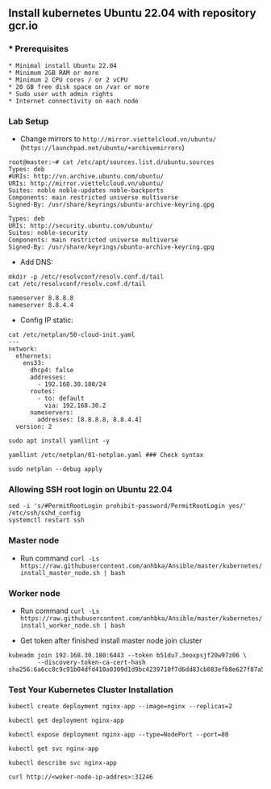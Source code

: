 ## Install kubernetes Ubuntu 22.04 with repository gcr.io

### * Prerequisites
```
* Minimal install Ubuntu 22.04
* Minimum 2GB RAM or more
* Minimum 2 CPU cores / or 2 vCPU
* 20 GB free disk space on /var or more
* Sudo user with admin rights
* Internet connectivity on each node
```
### Lab Setup

- Change mirrors to `http://mirror.viettelcloud.vn/ubuntu/` (`https://launchpad.net/ubuntu/+archivemirrors`)

```
root@master:~# cat /etc/apt/sources.list.d/ubuntu.sources
Types: deb
#URIs: http://vn.archive.ubuntu.com/ubuntu/
URIs: http://mirror.viettelcloud.vn/ubuntu/
Suites: noble noble-updates noble-backports
Components: main restricted universe multiverse
Signed-By: /usr/share/keyrings/ubuntu-archive-keyring.gpg

Types: deb
URIs: http://security.ubuntu.com/ubuntu/
Suites: noble-security
Components: main restricted universe multiverse
Signed-By: /usr/share/keyrings/ubuntu-archive-keyring.gpg
```

- Add DNS:

```
mkdir -p /etc/resolvconf/resolv.conf.d/tail
cat /etc/resolvconf/resolv.conf.d/tail

nameserver 8.8.8.8
nameserver 8.8.4.4
```

- Config IP static:

```
cat /etc/netplan/50-cloud-init.yaml
---
network:
  ethernets:
    ens33:
      dhcp4: false
      addresses:
        - 192.168.30.180/24
      routes:
        - to: default
          via: 192.168.30.2
      nameservers:
        addresses: [8.8.8.8, 8.8.4.4]
  version: 2

sudo apt install yamllint -y

yamllint /etc/netplan/01-netplan.yaml ### Check syntax

sudo netplan --debug apply

```
### Allowing SSH root login on Ubuntu 22.04

```
sed -i 's/#PermitRootLogin prohibit-password/PermitRootLogin yes/' /etc/ssh/sshd_config
systemctl restart ssh
```
### Master node

- Run command `curl -Ls https://raw.githubusercontent.com/anhbka/Ansible/master/kubernetes/install_master_node.sh | bash` 

### Worker node

- Run command `curl -Ls https://raw.githubusercontent.com/anhbka/Ansible/master/kubernetes/install_worker_node.sh | bash` 

* Get token after finished install master node join cluster
```
kubeadm join 192.168.30.180:6443 --token b51du7.3eoxpsjf20w97z06 \
        --discovery-token-ca-cert-hash sha256:6a6cc8c9c91b04dfd410a0309d1d9bc4239710f7d6dd83cb883efb8e627f87a5
```
### Test Your Kubernetes Cluster Installation

```
kubectl create deployment nginx-app --image=nginx --replicas=2

kubectl get deployment nginx-app

kubectl expose deployment nginx-app --type=NodePort --port=80

kubectl get svc nginx-app

kubectl describe svc nginx-app

curl http://<woker-node-ip-addres>:31246
```
